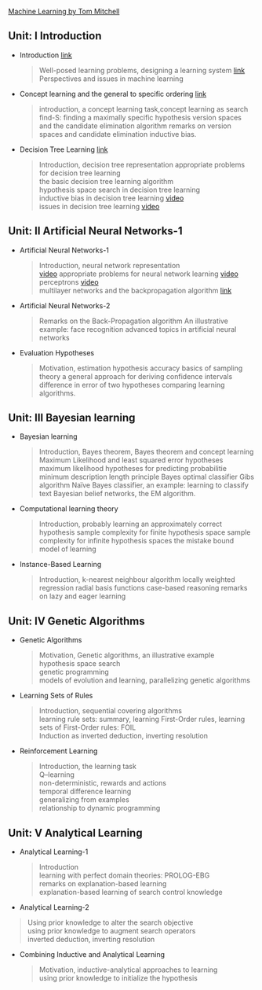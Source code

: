 [Machine Learning by Tom Mitchell](https://www.cin.ufpe.br/~cavmj/Machine%20-%20Learning%20-%20Tom%20Mitchell.pdf)

## Unit: I Introduction 
 - Introduction [link](https://medium.com/analytics-vidhya/an-introduction-to-machine-learning-574bafa6fc66)  
   > Well-posed learning problems, designing a learning system [link](https://medium.datadriveninvestor.com/3-steps-introduction-to-machine-learning-and-design-of-a-learning-system-bd12b65aa50c) </br>
   > Perspectives and issues in machine learning
 - Concept learning and the general to specific ordering [link](https://medium.com/@pralhad2481/chapter-2-concept-learning-part-2-d8aa0761143e)
   > introduction, a concept learning task,concept learning as search
   > find-S: finding a maximally specific hypothesis
   > version spaces and the candidate elimination algorithm
   > remarks on version spaces and candidate elimination
   > inductive bias.
 - Decision Tree Learning [link](https://medium.com/@MrBam44/decision-trees-91f61a42c724)
   > Introduction, decision tree representation
   > appropriate problems for decision tree learning <br>
   > the basic decision tree learning algorithm <br>
   > hypothesis space search in decision tree learning <br>
   > inductive bias in decision tree learning [video](https://www.youtube.com/watch?v=SVwFJZeWdtg) <br>
   > issues in decision tree learning [video](https://www.youtube.com/watch?v=3ZAyNV-LfuY)
   
## Unit: II Artificial Neural Networks-1 
 - Artificial Neural Networks-1
   > Introduction, neural network representation<br> [video](https://www.youtube.com/watch?v=aircAruvnKk)
   > appropriate problems for neural network learning [video](https://www.youtube.com/watch?v=i8rGS6nZTEk)<br>
   > perceptrons [video](https://www.youtube.com/watch?v=ktGm0WCoQOg)<br>
   > multilayer networks and the backpropagation algorithm [link](https://medium.com/edureka/backpropagation-bd2cf8fdde81)
 - Artificial Neural Networks-2
   > Remarks on the Back-Propagation algorithm
   > An illustrative example: face recognition
   > advanced topics in artificial neural networks
 - Evaluation Hypotheses
   > Motivation, estimation hypothesis accuracy
   > basics of sampling theory
   > a general approach for deriving confidence intervals
   > difference in error of two hypotheses
   > comparing learning algorithms.
## Unit: III Bayesian learning
- Bayesian learning
  > Introduction, Bayes theorem, Bayes theorem and concept learning
  > Maximum Likelihood and least squared error hypotheses
  > maximum likelihood hypotheses for predicting probabilitie
  > minimum description length principle
  > Bayes optimal classifier
  > Gibs algorithm
  > Naïve Bayes classifier, an example: learning to classify text
  > Bayesian belief networks,
  > the EM algorithm.
- Computational learning theory
  > Introduction, probably learning an approximately correct hypothesis
  > sample complexity for finite hypothesis space
  > sample complexity for infinite hypothesis spaces
  > the mistake bound model of learning
- Instance-Based Learning
  > Introduction, k-nearest neighbour algorithm
  > locally weighted regression
  > radial basis functions
  > case-based reasoning
  > remarks on lazy and eager learning
 ## Unit: IV Genetic Algorithms
- Genetic Algorithms<br>
   > Motivation, Genetic algorithms, an illustrative example<br>
   > hypothesis space search<br>
   > genetic programming<br>
   > models of evolution and learning, parallelizing genetic algorithms<br>
- Learning Sets of Rules<br>
  > Introduction, sequential covering algorithms<br>
  > learning rule sets: summary, learning First-Order rules, learning sets of First-Order rules: FOIL<br>
  >  Induction as inverted deduction, inverting resolution<br>
- Reinforcement Learning<br>
  > Introduction, the learning task<br>
  > Q–learning<br>
  > non-deterministic, rewards and actions<br>
  > temporal difference learning<br>
  > generalizing from examples<br>
  > relationship to dynamic programming<br>
## Unit: V Analytical Learning<br>
- Analytical Learning-1<br>
  > Introduction<br>
  > learning with perfect domain theories: PROLOG-EBG<br>
  > remarks on explanation-based learning<br>
  > explanation-based learning of search control knowledge<br>
 - Analytical Learning-2<br>
  > Using prior knowledge to alter the search objective<br>
  > using prior knowledge to augment search operators<br>
  > inverted deduction, inverting resolution<br>
- Combining Inductive and Analytical Learning<br>
  > Motivation, inductive-analytical approaches to learning<br>
  > using prior knowledge to initialize the hypothesis<br>

